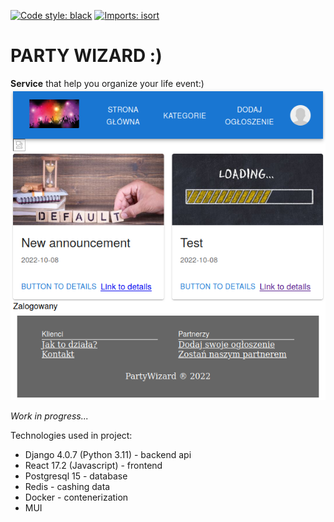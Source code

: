 [![Code style: black](https://img.shields.io/badge/code%20style-black-000000.svg)](https://github.com/psf/black)
[![Imports: isort](https://img.shields.io/badge/%20imports-isort-%231674b1?style=flat&labelColor=ef8336)](https://pycqa.github.io/isort/)

# PARTY WIZARD :)

**Service** that help you organize your life event:)
![image](img.png)

_Work in progress..._

Technologies used in project:

-   Django 4.0.7 (Python 3.11) - backend api
-   React 17.2 (Javascript) - frontend
-   Postgresql 15 - database
-   Redis - cashing data
-   Docker - contenerization
-   MUI
